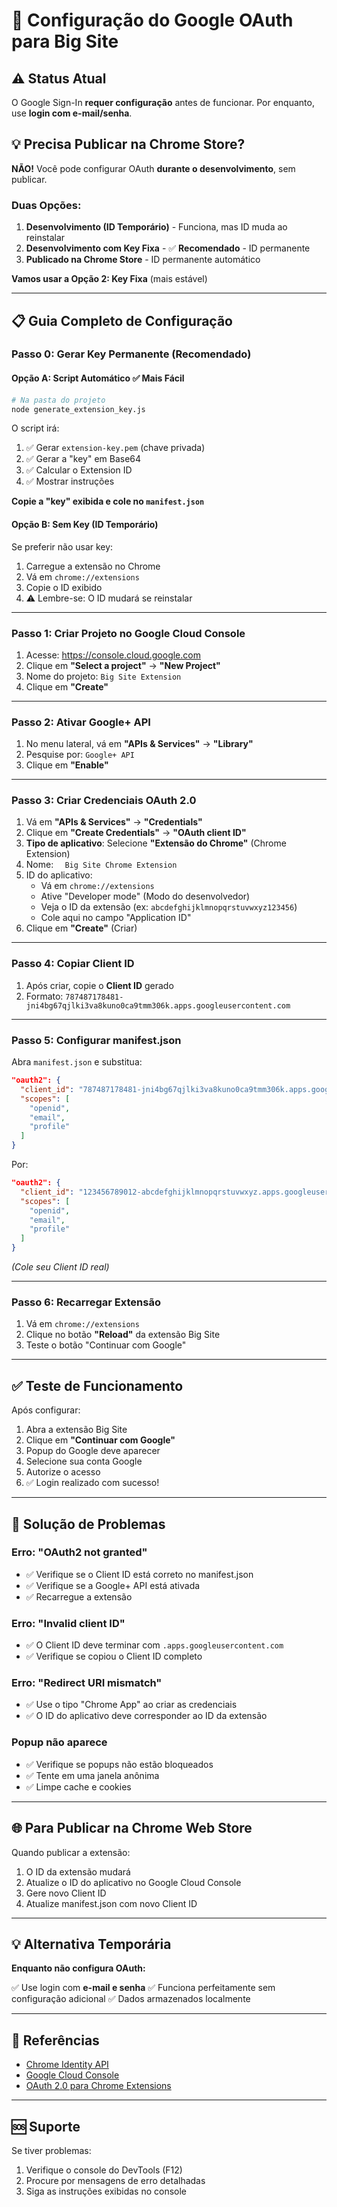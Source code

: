 # 🔐 Configuração do Google OAuth para Big Site

## ⚠️ Status Atual
O Google Sign-In **requer configuração** antes de funcionar. Por enquanto, use **login com e-mail/senha**.

## 💡 Precisa Publicar na Chrome Store?

**NÃO!** Você pode configurar OAuth **durante o desenvolvimento**, sem publicar.

### **Duas Opções:**

1. **Desenvolvimento (ID Temporário)** - Funciona, mas ID muda ao reinstalar
2. **Desenvolvimento com Key Fixa** - ✅ **Recomendado** - ID permanente
3. **Publicado na Chrome Store** - ID permanente automático

**Vamos usar a Opção 2: Key Fixa** (mais estável)

---

## 📋 Guia Completo de Configuração

### **Passo 0: Gerar Key Permanente (Recomendado)**

#### **Opção A: Script Automático** ✅ **Mais Fácil**

```bash
# Na pasta do projeto
node generate_extension_key.js
```

O script irá:
1. ✅ Gerar `extension-key.pem` (chave privada)
2. ✅ Gerar a "key" em Base64
3. ✅ Calcular o Extension ID
4. ✅ Mostrar instruções

**Copie a "key" exibida e cole no `manifest.json`**

#### **Opção B: Sem Key (ID Temporário)**

Se preferir não usar key:
1. Carregue a extensão no Chrome
2. Vá em `chrome://extensions`
3. Copie o ID exibido
4. ⚠️ Lembre-se: O ID mudará se reinstalar

---

### **Passo 1: Criar Projeto no Google Cloud Console**

1. Acesse: https://console.cloud.google.com
2. Clique em **"Select a project"** → **"New Project"**
3. Nome do projeto: `Big Site Extension`
4. Clique em **"Create"**

---

### **Passo 2: Ativar Google+ API**

1. No menu lateral, vá em **"APIs & Services"** → **"Library"**
2. Pesquise por: `Google+ API`
3. Clique em **"Enable"**

---

### **Passo 3: Criar Credenciais OAuth 2.0**

1. Vá em **"APIs & Services"** → **"Credentials"**
2. Clique em **"Create Credentials"** → **"OAuth client ID"**
3. **Tipo de aplicativo**: Selecione **"Extensão do Chrome"** (Chrome Extension)
4. Nome: `  Big Site Chrome Extension`
5. ID do aplicativo: 
   - Vá em `chrome://extensions`
   - Ative "Developer mode" (Modo do desenvolvedor)
   - Veja o ID da extensão (ex: `abcdefghijklmnopqrstuvwxyz123456`)
   - Cole aqui no campo "Application ID"
6. Clique em **"Create"** (Criar)

---

### **Passo 4: Copiar Client ID**

1. Após criar, copie o **Client ID** gerado
2. Formato: `787487178481-jni4bg67qjlki3va8kuno0ca9tmm306k.apps.googleusercontent.com`

---

### **Passo 5: Configurar manifest.json**

Abra `manifest.json` e substitua:

```json
"oauth2": {
  "client_id": "787487178481-jni4bg67qjlki3va8kuno0ca9tmm306k.apps.googleusercontent.com",
  "scopes": [
    "openid",
    "email",
    "profile"
  ]
}
```

Por:

```json
"oauth2": {
  "client_id": "123456789012-abcdefghijklmnopqrstuvwxyz.apps.googleusercontent.com",
  "scopes": [
    "openid",
    "email",
    "profile"
  ]
}
```

*(Cole seu Client ID real)*

---

### **Passo 6: Recarregar Extensão**

1. Vá em `chrome://extensions`
2. Clique no botão **"Reload"** da extensão Big Site
3. Teste o botão "Continuar com Google"

---

## ✅ Teste de Funcionamento

Após configurar:

1. Abra a extensão Big Site
2. Clique em **"Continuar com Google"**
3. Popup do Google deve aparecer
4. Selecione sua conta Google
5. Autorize o acesso
6. ✅ Login realizado com sucesso!

---

## 🔧 Solução de Problemas

### **Erro: "OAuth2 not granted"**
- ✅ Verifique se o Client ID está correto no manifest.json
- ✅ Verifique se a Google+ API está ativada
- ✅ Recarregue a extensão

### **Erro: "Invalid client ID"**
- ✅ O Client ID deve terminar com `.apps.googleusercontent.com`
- ✅ Verifique se copiou o Client ID completo

### **Erro: "Redirect URI mismatch"**
- ✅ Use o tipo "Chrome App" ao criar as credenciais
- ✅ O ID do aplicativo deve corresponder ao ID da extensão

### **Popup não aparece**
- ✅ Verifique se popups não estão bloqueados
- ✅ Tente em uma janela anônima
- ✅ Limpe cache e cookies

---

## 🌐 Para Publicar na Chrome Web Store

Quando publicar a extensão:

1. O ID da extensão mudará
2. Atualize o ID do aplicativo no Google Cloud Console
3. Gere novo Client ID
4. Atualize manifest.json com novo Client ID

---

## 💡 Alternativa Temporária

**Enquanto não configura OAuth:**

✅ Use login com **e-mail e senha**
✅ Funciona perfeitamente sem configuração adicional
✅ Dados armazenados localmente

---

## 📝 Referências

- [Chrome Identity API](https://developer.chrome.com/docs/extensions/reference/identity/)
- [Google Cloud Console](https://console.cloud.google.com)
- [OAuth 2.0 para Chrome Extensions](https://developer.chrome.com/docs/extensions/mv3/tut_oauth/)

---

## 🆘 Suporte

Se tiver problemas:
1. Verifique o console do DevTools (F12)
2. Procure por mensagens de erro detalhadas
3. Siga as instruções exibidas no console
